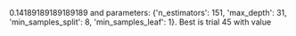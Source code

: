 0.14189189189189189 and parameters: {'n_estimators': 151, 'max_depth': 31, 'min_samples_split': 8, 'min_samples_leaf': 1}. Best is trial 45 with value